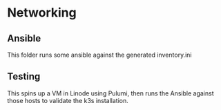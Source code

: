 # Networking

## Ansible

This folder runs some ansible against the generated inventory.ini

## Testing

This spins up a VM in Linode using Pulumi, then runs the Ansible against those hosts to validate the k3s installation.

